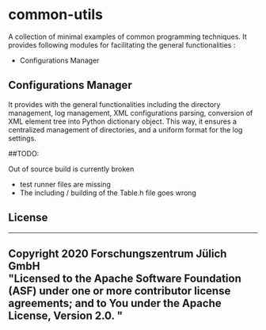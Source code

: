 # common-utils
A collection of minimal examples of common programming techniques.
It provides following modules for facilitating the general functionalities :

* Configurations Manager

## Configurations Manager

It provides with the general functionalities including the 
directory management, log management, XML configurations parsing,
conversion of XML element tree into Python dictionary object.
This way, it ensures a centralized management of directories, 
and a uniform format for the log settings.


##TODO:

Out of source build is currently broken
 - test runner files are missing
 - The including / building of the Table.h file goes wrong

## License

------------------------------------------------------------------------------
Copyright 2020 Forschungszentrum Jülich GmbH  
"Licensed to the Apache Software Foundation (ASF) under one or more contributor
license agreements; and to You under the Apache License, Version 2.0. "
------------------------------------------------------------------------------